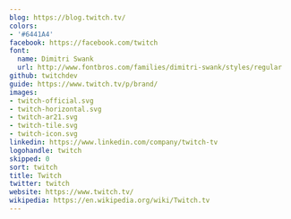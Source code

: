 ```yaml
---
blog: https://blog.twitch.tv/
colors:
- '#6441A4'
facebook: https://facebook.com/twitch
font:
  name: Dimitri Swank
  url: http://www.fontbros.com/families/dimitri-swank/styles/regular
github: twitchdev
guide: https://www.twitch.tv/p/brand/
images:
- twitch-official.svg
- twitch-horizontal.svg
- twitch-ar21.svg
- twitch-tile.svg
- twitch-icon.svg
linkedin: https://www.linkedin.com/company/twitch-tv
logohandle: twitch
skipped: 0
sort: twitch
title: Twitch
twitter: twitch
website: https://www.twitch.tv/
wikipedia: https://en.wikipedia.org/wiki/Twitch.tv
---
```

